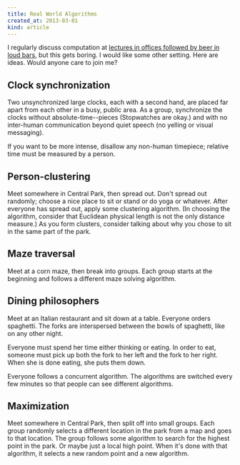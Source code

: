 ```yaml
---
title: Real World Algorithms
created_at: 2013-03-01
kind: article
---
```

I regularly discuss computation at
[lectures in offices followed by beer in loud bars](http://www.meetup.com),
but this gets boring. I would like some other setting. Here are ideas.
Would anyone care to join me?

## Clock synchronization
Two unsynchronized large clocks, each with a second hand, are placed far apart
from each other in a busy, public area. As a group, synchronize the clocks
without absolute-time--pieces (Stopwatches are okay.) and with no inter-human
communication beyond quiet speech (no yelling or visual messaging).

If you want to be more intense, disallow any non-human timepiece; relative
time must be measured by a person.

## Person-clustering
Meet somewhere in Central Park, then spread out. Don't spread out randomly;
choose a nice place to sit or stand or do yoga or whatever. After everyone
has spread out, apply some clustering algorithm. (In choosing the algorithm,
consider that Euclidean physical length is not the only distance measure.)
As you form clusters, consider talking about why you chose to sit in the
same part of the park.

## Maze traversal
Meet at a corn maze, then break into groups. Each group starts at the beginning
and follows a different maze solving algorithm.

## Dining philosophers
Meet at an Italian restaurant and sit down at a table. Everyone orders
spaghetti. The forks are interspersed between the bowls of spaghetti, like
on any other night.

Everyone must spend her time either thinking or eating. In order to eat,
someone must pick up both the fork to her left and the fork to her right.
When she is done eating, she puts them down.

Everyone follows a concurrent algorithm. The algorithms are switched every
few minutes so that people can see different algorithms.

## Maximization
Meet somewhere in Central Park, then split off into small groups. Each group
randomly selects a different location in the park from a map and goes to that
location. The group follows some algorithm to search for the highest point in
the park. Or maybe just a local high point. When it's done with that algorithm,
it selects a new random point and a new algorithm.
